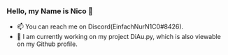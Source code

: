 ### Hello, my Name is Nico 👋
- 📫 You can reach me on Discord(EinfachNurN1C0#8426).
- 🤔 I am currently working on my project DiAu.py, which is also viewable on my Github profile.
